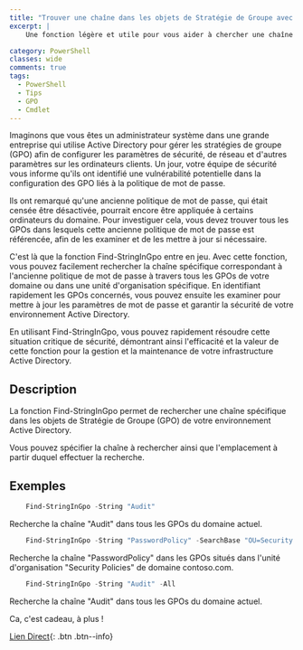 ```yaml
---
title: "Trouver une chaîne dans les objets de Stratégie de Groupe avec PowerShell."
excerpt: |
    Une fonction légère et utile pour vous aider à chercher une chaîne spécifique dans les objets de Stratégie de Groupe de votre environnement Active Directory.

category: PowerShell
classes: wide
comments: true
tags: 
  - PowerShell
  - Tips
  - GPO
  - Cmdlet
---
```


Imaginons que vous êtes un administrateur système dans une grande entreprise qui utilise Active Directory pour gérer les stratégies de groupe (GPO) afin de configurer les paramètres de sécurité, de réseau et d'autres paramètres sur les ordinateurs clients. Un jour, votre équipe de sécurité vous informe qu'ils ont identifié une vulnérabilité potentielle dans la configuration des GPO liés à la politique de mot de passe.

Ils ont remarqué qu'une ancienne politique de mot de passe, qui était censée être désactivée, pourrait encore être appliquée à certains ordinateurs du domaine. Pour investiguer cela, vous devez trouver tous les GPOs dans lesquels cette ancienne politique de mot de passe est référencée, afin de les examiner et de les mettre à jour si nécessaire.

C'est là que la fonction Find-StringInGpo entre en jeu. Avec cette fonction, vous pouvez facilement rechercher la chaîne spécifique correspondant à l'ancienne politique de mot de passe à travers tous les GPOs de votre domaine ou dans une unité d'organisation spécifique. En identifiant rapidement les GPOs concernés, vous pouvez ensuite les examiner pour mettre à jour les paramètres de mot de passe et garantir la sécurité de votre environnement Active Directory.

En utilisant Find-StringInGpo, vous pouvez rapidement résoudre cette situation critique de sécurité, démontrant ainsi l'efficacité et la valeur de cette fonction pour la gestion et la maintenance de votre infrastructure Active Directory.


## Description

La fonction Find-StringInGpo permet de rechercher une chaîne spécifique dans les objets de Stratégie de Groupe (GPO) de votre environnement Active Directory. 

Vous pouvez spécifier la chaîne à rechercher ainsi que l'emplacement à partir duquel effectuer la recherche.

## Exemples

```powershell
    Find-StringInGpo -String "Audit"
```

Recherche la chaîne "Audit" dans tous les GPOs du domaine actuel.

```powershell
    Find-StringInGpo -String "PasswordPolicy" -SearchBase "OU=Security Policies,DC=contoso,DC=com"
```

Recherche la chaîne "PasswordPolicy" dans les GPOs situés dans l'unité d'organisation "Security Policies" de domaine contoso.com.

```powershell
    Find-StringInGpo -String "Audit" -All
```

Recherche la chaîne "Audit" dans tous les GPOs du domaine actuel.

Ca, c'est cadeau, à plus !

[Lien Direct](https://github.com/MickaelRoy/Cmdlets/tree/main/Get-McAfeeWebContent){: .btn .btn--info}